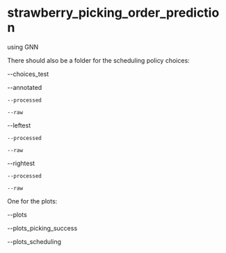 # strawberry_picking_order_prediction
using GNN 

There should also be a folder for the scheduling policy choices:

--choices_test
  
  --annotated
    
    --processed
    
    --raw
  
  --leftest
    
    --processed
    
    --raw
  
  --rightest
    
    --processed
    
    --raw
    
One for the plots:

--plots
  
  --plots_picking_success
  
  --plots_scheduling
